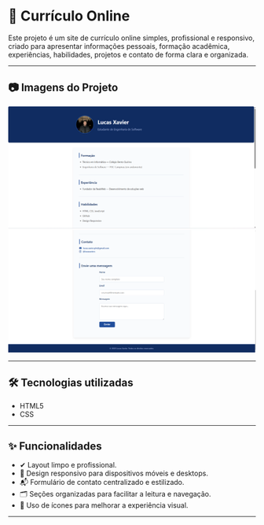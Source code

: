 # 📄 Currículo Online

Este projeto é um site de currículo online simples, profissional e responsivo, criado para apresentar informações pessoais, formação acadêmica, experiências, habilidades, projetos e contato de forma clara e organizada.

---

## 📷 Imagens do Projeto

![Foto 1](Curriculo%20Base/foto1.png)  
![Foto 2](Curriculo%20Base/foto2.png)  

---

## 🛠️ Tecnologias utilizadas

- HTML5  
- CSS  

---

## ✨ Funcionalidades

- ✔ Layout limpo e profissional.  
- 📱 Design responsivo para dispositivos móveis e desktops.  
- 📬 Formulário de contato centralizado e estilizado.  
- 🗂️ Seções organizadas para facilitar a leitura e navegação.  
- 🎯 Uso de ícones para melhorar a experiência visual.

---